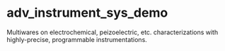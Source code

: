 # adv_instrument_sys_demo
Multiwares on electrochemical, peizoelectric, etc. characterizations with highly-precise, programmable instrumentations.
